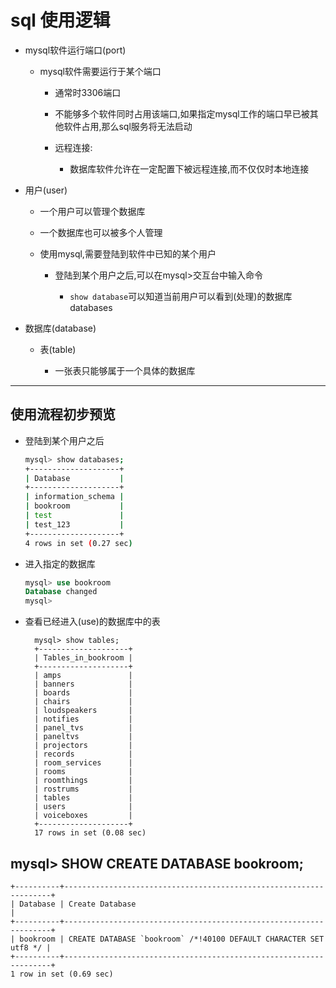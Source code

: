 # sql  使用逻辑

- mysql软件运行端口(port)

  - mysql软件需要运行于某个端口

    - 通常时3306端口
    - 不能够多个软件同时占用该端口,如果指定mysql工作的端口早已被其他软件占用,那么sql服务将无法启动
    - 远程连接:

      - 数据库软件允许在一定配置下被远程连接,而不仅仅时本地连接
- 用户(user)

  - 一个用户可以管理个数据库
  - 一个数据库也可以被多个人管理
  - 使用mysql,需要登陆到软件中已知的某个用户

    - 登陆到某个用户之后,可以在mysql>交互台中输入命令

      - `show database`可以知道当前用户可以看到(处理)的数据库databases
- 数据库(database)

  - 表(table)

    - 一张表只能够属于一个具体的数据库

---

## 使用流程初步预览

- 登陆到某个用户之后

  ```bash
  mysql> show databases;
  +--------------------+
  | Database           |
  +--------------------+
  | information_schema |
  | bookroom           |
  | test               |
  | test_123           |
  +--------------------+
  4 rows in set (0.27 sec)
  ```
- 进入指定的数据库

  ```sql
  mysql> use bookroom
  Database changed
  mysql>
  ```
- 查看已经进入(use)的数据库中的表

  ```
    mysql> show tables;
    +--------------------+
    | Tables_in_bookroom |
    +--------------------+
    | amps               |
    | banners            |
    | boards             |
    | chairs             |
    | loudspeakers       |
    | notifies           |
    | panel_tvs          |
    | paneltvs           |
    | projectors         |
    | records            |
    | room_services      |
    | rooms              |
    | roomthings         |
    | rostrums           |
    | tables             |
    | users              |
    | voiceboxes         |
    +--------------------+
    17 rows in set (0.08 sec)
  ```

## mysql> SHOW CREATE DATABASE bookroom;

```
+----------+-------------------------------------------------------------------+
| Database | Create Database                                                   |
+----------+-------------------------------------------------------------------+
| bookroom | CREATE DATABASE `bookroom` /*!40100 DEFAULT CHARACTER SET utf8 */ |
+----------+-------------------------------------------------------------------+
1 row in set (0.69 sec)
```
